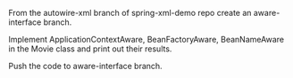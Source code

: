 From the autowire-xml branch of spring-xml-demo repo create an aware-interface
branch.

Implement ApplicationContextAware, BeanFactoryAware, BeanNameAware in the
Movie class and print out their results.

Push the code to aware-interface branch.
